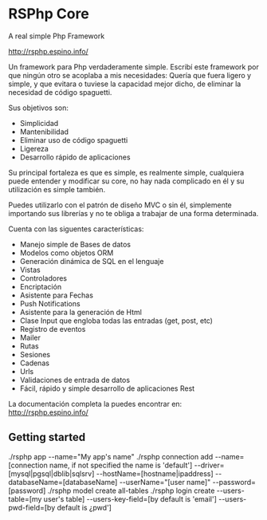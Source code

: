 # RSPhp Core
A real simple Php Framework

http://rsphp.espino.info/

Un framework para Php verdaderamente simple.
Escribí este framework por que ningún otro se acoplaba a mis necesidades: Quería que fuera ligero y simple,
y que evitara o tuviese la capacidad mejor dicho, de eliminar la necesidad de código spaguetti.

Sus objetivos son:
* Simplicidad
* Mantenibilidad
* Eliminar uso de código spaguetti
* Ligereza
* Desarrollo rápido de aplicaciones

Su principal fortaleza es que es simple, es realmente simple, cualquiera puede entender y modificar su core, no hay
nada complicado en él y su utilización es simple también.

Puedes utilizarlo con el patrón de diseño MVC o sin él, simplemente importando sus librerías y no te obliga a trabajar
de una forma determinada.

Cuenta con las siguentes características:

* Manejo simple de Bases de datos
* Modelos como objetos ORM
* Generación dinámica de SQL en el lenguaje
* Vistas
* Controladores
* Encriptación
* Asistente para Fechas
* Push Notifications
* Asistente para la generación de Html
* Clase Input que engloba todas las entradas (get, post, etc)
* Registro de eventos
* Mailer
* Rutas
* Sesiones
* Cadenas
* Urls
* Validaciones de entrada de datos
* Fácil, rápido y simple desarrollo de aplicaciones Rest

La documentación completa la puedes encontrar en: http://rsphp.espino.info/

## Getting started

./rsphp app --name="My app's name"
./rsphp connection add
  --name=[connection name, if not specified the name is 'default']
  --driver=[mysql|pgsql|dblib|sqlsrv]
  --hostName=[hostname|ipaddress]
  --databaseName=[databaseName]
  --userName="[user name]"
  --password=[password]
./rsphp model create all-tables
./rsphp login create --users-table=[my user's table] --users-key-field=[by default is 'email'] --users-pwd-field=[by default is ¿pwd']

